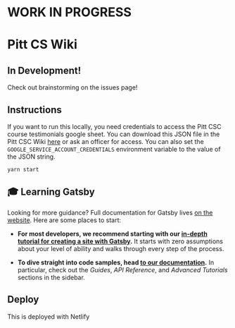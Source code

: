 # WORK IN PROGRESS

# Pitt CS Wiki

## In Development!

Check out brainstorming on the issues page!

## Instructions

If you want to run this locally, you need credentials to access the Pitt CSC course
testimonials google sheet. You can download this JSON file in the Pitt CSC Wiki [here](https://drive.google.com/drive/folders/1gj8PFneOhnre0uFxrx4Fb_qB1zAeNPc6) or ask an officer for access. You can also set the `GOOGLE_SERVICE_ACCOUNT_CREDENTIALS` environment variable to the value of the JSON string.

```
yarn start
```

## 🎓 Learning Gatsby

Looking for more guidance? Full documentation for Gatsby lives [on the website](https://www.gatsbyjs.org/). Here are some places to start:

- **For most developers, we recommend starting with our [in-depth tutorial for creating a site with Gatsby](https://www.gatsbyjs.org/tutorial/).** It starts with zero assumptions about your level of ability and walks through every step of the process.

- **To dive straight into code samples, head [to our documentation](https://www.gatsbyjs.org/docs/).** In particular, check out the _Guides_, _API Reference_, and _Advanced Tutorials_ sections in the sidebar.

## Deploy

This is deployed with Netlify
